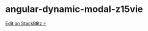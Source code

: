 # angular-dynamic-modal-z15vie

[Edit on StackBlitz ⚡️](https://stackblitz.com/edit/angular-dynamic-modal-z15vie)